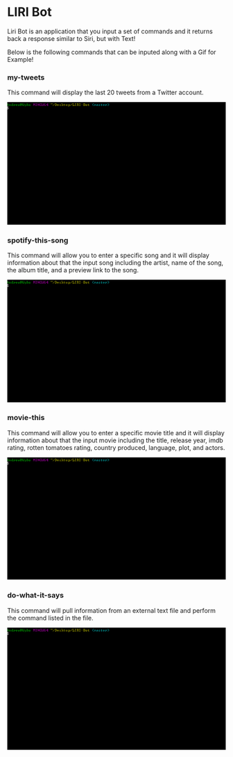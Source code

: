# LIRI Bot

Liri Bot is an application that you input a set of commands and it returns back a response similar to Siri, but with Text!

Below is the following commands that can be inputed along with a Gif for Example!

### my-tweets

This command will display the last 20 tweets from a Twitter account.

![Liri Bot: my-tweets](/Gifs/tweets.gif "My Tweets")

### spotify-this-song

This command will allow you to enter a specific song and it will display information about that the input song including the artist, name of the song, the album title, and a preview link to the song.

![Liri Bot: spotify-this-song](/Gifs/spotify.gif "Spotify This Song")

### movie-this

This command will allow you to enter a specific movie title and it will display information about that the input movie including the title, release year, imdb rating, rotten tomatoes rating, country produced, language, plot, and actors.

![Liri Bot: movie-this](/Gifs/movie.gif "Movie This")

### do-what-it-says

This command will pull information from an external text file and perform the command listed in the file. 

![Liri Bot: do-what-it-says](/Gifs/says.gif "Do What It Says")